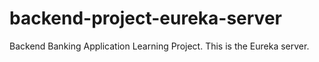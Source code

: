 # backend-project-eureka-server
Backend Banking Application Learning Project. This is the Eureka server.
